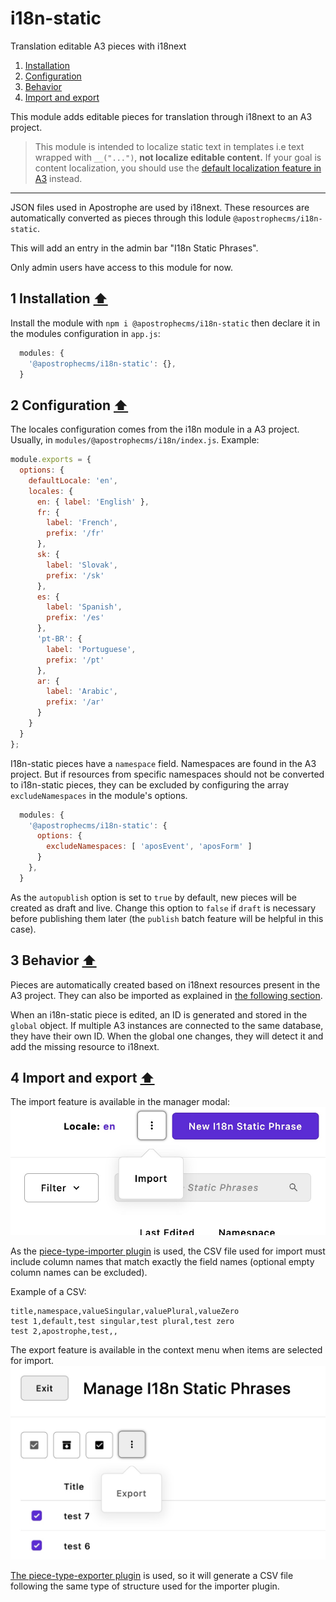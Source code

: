 <a id="contents"></a>

# i18n-static
Translation editable A3 pieces with i18next

1. [Installation](#1)<br>
2. [Configuration](#2)<br>
3. [Behavior](#3)<br>
4. [Import and export](#4)<br>

This module adds editable pieces for translation through i18next to an A3 project.

> This module is intended to localize static text in templates i.e text wrapped with `__("...")`, **not localize editable content.** If your goal is content localization, you should use the [default localization feature in A3](https://v3.docs.apostrophecms.org/guide/localization/) instead.

---

JSON files used in Apostrophe are used by i18next. These resources are automatically converted as pieces through this lodule `@apostrophecms/i18n-static`.

This will add an entry in the admin bar "I18n Static Phrases".

Only admin users have access to this module for now.

<a id="1"></a>

## 1 Installation [&#x2B06;](#contents)

Install the module with `npm i @apostrophecms/i18n-static` then declare it in the modules configuration in `app.js`:

```js
  modules: {
    '@apostrophecms/i18n-static': {},
  }
```

<a id="2"></a>


## 2 Configuration [&#x2B06;](#contents)

The locales configuration comes from the i18n module in a A3 project. Usually, in `modules/@apostrophecms/i18n/index.js`. Example:

```js
module.exports = {
  options: {
    defaultLocale: 'en',
    locales: {
      en: { label: 'English' },
      fr: {
        label: 'French',
        prefix: '/fr'
      },
      sk: {
        label: 'Slovak',
        prefix: '/sk'
      },
      es: {
        label: 'Spanish',
        prefix: '/es'
      },
      'pt-BR': {
        label: 'Portuguese',
        prefix: '/pt'
      },
      ar: {
        label: 'Arabic',
        prefix: '/ar'
      }
    }
  }
};
```

I18n-static pieces have a `namespace` field. Namespaces are found in the A3 project. But if resources from specific namespaces should not be converted to i18n-static pieces, they can be excluded by configuring the array `excludeNamespaces` in the module's options.

```js
  modules: {
    '@apostrophecms/i18n-static': {
      options: {
        excludeNamespaces: [ 'aposEvent', 'aposForm' ]
      }
    },
  }
```

As the `autopublish` option is set to `true` by default, new pieces will be created as draft and live. Change this option to `false` if `draft` is necessary before publishing them later (the `publish` batch feature will be helpful in this case).

<a id="3"></a>

## 3 Behavior [&#x2B06;](#contents)

Pieces are automatically created based on i18next resources present in the A3 project. They can also be imported as explained in [the following section](#4).

When an i18n-static piece is edited, an ID is generated and stored in the `global` object. If multiple A3 instances are connected to the same database, they have their own ID. When the global one changes, they will detect it and add the missing resource to i18next.

<a id="4"></a>

## 4 Import and export [&#x2B06;](#contents)

The import feature is available in the manager modal: ![](import.jpg)

As the [piece-type-importer plugin](https://github.com/apostrophecms/piece-type-importer) is used, the CSV file used for import must include column names that match exactly the field names (optional empty column names can be excluded).

Example of a CSV:

```
title,namespace,valueSingular,valuePlural,valueZero
test 1,default,test singular,test plural,test zero
test 2,apostrophe,test,,
```

The export feature is available in the context menu when items are selected for import. ![](export.jpg)

[The piece-type-exporter plugin](https://github.com/apostrophecms/piece-type-exporter) is used, so it will generate a CSV file following the same type of structure used for the importer plugin.